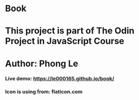 # Book 
# This project is part of The Odin Project in JavaScript Course
# Author: Phong Le
### Live demo: https://le000165.github.io/book/ 

### Icon is using from: flaticon.com 
